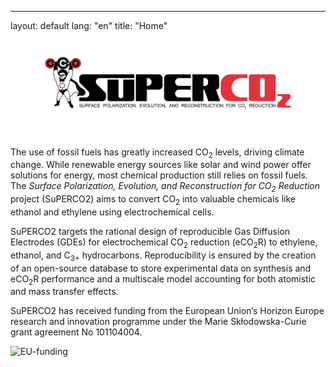 ---
layout: default
lang: "en"
title: "Home"

<img src="assets/images/SUPERCO2_SIDE_WEB.jpg" width="1000">

The use of fossil fuels has greatly increased CO<sub>2</sub> levels, driving climate change. While renewable energy sources like solar and wind power offer solutions for energy, most chemical production still relies on fossil fuels. The _Surface Polarization, Evolution, and Reconstruction for CO<sub>2</sub> Reduction_ project (SuPERCO2) aims to convert CO<sub>2</sub> into valuable chemicals like ethanol and ethylene using electrochemical cells.

SuPERCO2 targets the rational design of reproducible Gas Diffusion Electrodes (GDEs) for electrochemical CO<sub>2</sub> reduction (eCO<sub>2</sub>R) to ethylene, ethanol, and C<sub>3+</sub> hydrocarbons. Reproducibility is ensured by the creation of an open-source database to store experimental data on synthesis and eCO<sub>2</sub>R performance and a multiscale model accounting for both atomistic and mass transfer effects.

SuPERCO2 has received funding from the European Union’s Horizon Europe research and innovation programme under the Marie Skłodowska-Curie grant agreement No 101104004.

<img src="https://github.com/user-attachments/assets/5c6a93e6-5d71-44a3-a5e1-a4571bbcbada" class="center-image" alt="EU-funding">
